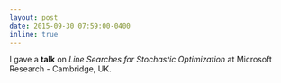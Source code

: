```yaml
---
layout: post
date: 2015-09-30 07:59:00-0400
inline: true
---
```


I gave a **talk** on *Line Searches for Stochastic Optimization* at Microsoft Research - Cambridge, UK.
